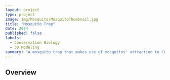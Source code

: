 ```yaml
---
layout: project
type: project
image: img/Mosquito/MosquitoThumbnail.jpg
title: "Mosquito Trap"
date: 2024
published: false
labels:
  - Conservation Biology
  - 3D Modeling
summary: "A mosquito trap that makes use of mosquitos' attraction to CO2."
---
```


## Overview

